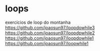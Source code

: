 # loops
exercícios de loop do montanha
https://github.com/joaosun97/loopdowhile3
https://github.com/joaosun97/loopdpwhile2
https://github.com/joaosun97/loopdowhile1
https://github.com/joaosun97/loopwhile1